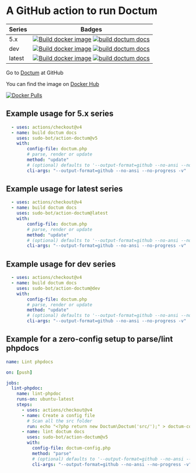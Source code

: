 # A GitHub action to run Doctum

|Series|Badges|
|------|------|
|5.x|[![Build docker image](https://github.com/sudo-bot/action-doctum/actions/workflows/build.yml/badge.svg?branch=5.x)](https://github.com/sudo-bot/action-doctum/actions/workflows/build.yml) [![build doctum docs](https://github.com/sudo-bot/action-doctum/actions/workflows/doctum.yml/badge.svg?branch=5.x)](https://github.com/sudo-bot/action-doctum/actions/workflows/doctum.yml)|
|dev|[![Build docker image](https://github.com/sudo-bot/action-doctum/actions/workflows/build.yml/badge.svg?branch=dev)](https://github.com/sudo-bot/action-doctum/actions/workflows/build.yml) [![build doctum docs](https://github.com/sudo-bot/action-doctum/actions/workflows/doctum.yml/badge.svg?branch=dev)](https://github.com/sudo-bot/action-doctum/actions/workflows/doctum.yml)|
|latest|[![Build docker image](https://github.com/sudo-bot/action-doctum/actions/workflows/build.yml/badge.svg?branch=main)](https://github.com/sudo-bot/action-doctum/actions/workflows/build.yml) [![build doctum docs](https://github.com/sudo-bot/action-doctum/actions/workflows/doctum.yml/badge.svg?branch=main)](https://github.com/sudo-bot/action-doctum/actions/workflows/doctum.yml)|


Go to [Doctum](https://github.com/code-lts/doctum#readme) at GitHub

You can find the image on [Docker Hub](https://hub.docker.com/r/botsudo/action-doctum)

[![Docker Pulls](https://img.shields.io/docker/pulls/botsudo/action-doctum.svg)](https://hub.docker.com/r/botsudo/action-doctum)

## Example usage for 5.x series

```yml
  - uses: actions/checkout@v4
  - name: build doctum docs
    uses: sudo-bot/action-doctum@v5
    with:
        config-file: doctum.php
        # parse, render or update
        method: "update"
        # (optional) defaults to '--output-format=github --no-ansi --no-progress -v'
        cli-args: "--output-format=github --no-ansi --no-progress -v"
```

## Example usage for latest series

```yml
  - uses: actions/checkout@v4
  - name: build doctum docs
    uses: sudo-bot/action-doctum@latest
    with:
        config-file: doctum.php
        # parse, render or update
        method: "update"
        # (optional) defaults to '--output-format=github --no-ansi --no-progress -v'
        cli-args: "--output-format=github --no-ansi --no-progress -v"
```

## Example usage for dev series

```yml
  - uses: actions/checkout@v4
  - name: build doctum docs
    uses: sudo-bot/action-doctum@dev
    with:
        config-file: doctum.php
        # parse, render or update
        method: "update"
        # (optional) defaults to '--output-format=github --no-ansi --no-progress -v'
        cli-args: "--output-format=github --no-ansi --no-progress -v"
```

## Example for a zero-config setup to parse/lint phpdocs

```yml
name: Lint phpdocs

on: [push]

jobs:
  lint-phpdoc:
    name: lint-phpdoc
    runs-on: ubuntu-latest
    steps:
      - uses: actions/checkout@v4
      - name: Create a config file
        # Scan all the src folder
        run: echo "<?php return new Doctum\Doctum('src/');" > doctum-config.php
      - name: lint doctum docs
        uses: sudo-bot/action-doctum@v5
        with:
          config-file: doctum-config.php
          method: "parse"
          # (optional) defaults to '--output-format=github --no-ansi --no-progress -v'
          cli-args: "--output-format=github --no-ansi --no-progress -v"
```

